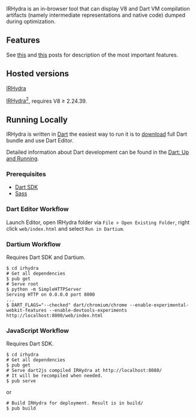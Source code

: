 IRHydra is an in-browser tool that can display V8 and Dart VM compilation
artifacts (namely intermediate representations and native code) dumped during
optimization.

## Features

See [this](http://mrale.ph/blog/2013/02/17/release-the-irhydra.html) and [this](http://mrale.ph/blog/2014/01/28/prerelease-irhydra2.html) posts for description of the most important features.

## Hosted versions

[IRHydra](http://mrale.ph/irhydra/1/)

[IRHydra<sup>2</sup>](http://mrale.ph/irhydra/2/), requires V8 &ge;	2.24.39.

## Running Locally

IRHydra is written in [Dart](http://dartlang.org) the easiest way to run it is to [download](https://www.dartlang.org/tools/download.html) full Dart bundle and use Dart Editor. 

Detailed information about Dart development can be found in the [Dart: Up and Running](https://www.dartlang.org/docs/dart-up-and-running/).

### Prerequisites

* [Dart SDK](https://www.dartlang.org/tools/download.html)
* [Sass](http://sass-lang.com/)

### Dart Editor Workflow 

Launch Editor, open IRHydra folder via `File > Open Existing Folder`, right click `web/index.html` and select `Run in Dartium`.

### Dartium Workflow

Requires Dart SDK and Dartium.

    $ cd irhydra
    # Get all dependencies
    $ pub get
    # Serve root
    $ python -m SimpleHTTPServer
    Serving HTTP on 0.0.0.0 port 8000
    ...
    $ DART_FLAGS="--checked" dart/chromium/chrome --enable-experimental-webkit-features --enable-devtools-experiments http://localhost:8000/web/index.html
    
### JavaScript Workflow

Requires Dart SDK.

    $ cd irhydra
    # Get all dependencies
    $ pub get
    # Serve dart2js compiled IRHydra at http://localhost:8080/
    # It will be recompiled when needed.
    $ pub serve

or  
  
    # Build IRHydra for deployment. Result is in build/ 
    $ pub build
